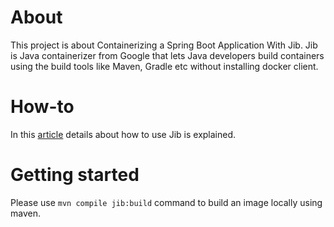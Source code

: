 # About

This project is about Containerizing a Spring Boot Application With Jib. Jib is Java containerizer from Google that lets Java developers build containers using the build tools like Maven, Gradle etc without installing docker client.

# How-to

In this [article](https://dzone.com/articles/containerizing-springboot-application-with-jib) details about how to use Jib is explained.

# Getting started

Please use `mvn compile jib:build` command to build an image locally using maven.

